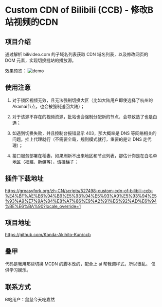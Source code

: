 # Custom CDN of Bilibili (CCB) - 修改B站视频的CDN



## 项目介绍

通过解析 bilivideo.com 的子域名列表获取 CDN 域名列表，以及修改网页的 DOM 元素，实现切换批站的播放源。

效果预览：
<img src="https://greasyfork.org/rails/active_storage/blobs/redirect/eyJfcmFpbHMiOnsiZGF0YSI6MTY4MjIxLCJwdXIiOiJibG9iX2lkIn19--88ee3af8149609db8dacfe42cc914f50bddbf0d2/demo.png?locale=zh-CN&locale_override=1" alt="demo" title="demo">


## 使用注意

1. 对于锁区视频无效，且无法强制切换大区（比如大陆用户即使选择了杭州的Akamai节点，也会被强制送回大陆）；

2. 对于该源不存在的视频资源，批站也会强制分配新的节点，会导致选了也是白选；

3. 如遇到切换失败，并且控制台报错显示 403，那大概率是 DNS 等网络相关的问题，挂上代理就行（不需要全局，规则模式就行，重要的是让 DNS 走代理）；

4. 接口服务部署在稻妻，如果刷新不出来地区和节点列表，那估计你是在白名单地区（福建、新疆等），请挂梯子；


## 插件下载地址
https://greasyfork.org/zh-CN/scripts/527498-custom-cdn-of-bilibili-ccb-%E4%BF%AE%E6%94%B9%E5%93%94%E5%93%A9%E5%93%94%E5%93%A9%E7%9A%84%E8%A7%86%E9%A2%91%E6%92%AD%E6%94%BE%E6%BA%90?locale_override=1


## 项目地址
https://github.com/Kanda-Akihito-Kun/ccb


## 叠甲

代码是我用那些切换 MCDN 的脚本改的，配合上 ai 帮我调样式，所以很乱。
仅供学习娱乐。


## 联系方式

B站用户：鼠鼠今天吃嘉然